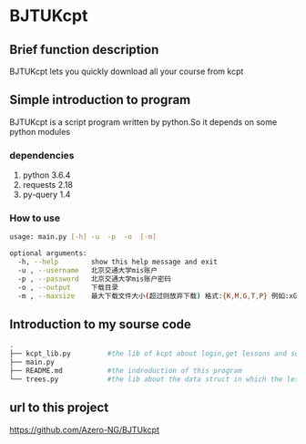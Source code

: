 # BJTUKcpt
## Brief function description
BJTUKcpt lets you quickly download all your course from kcpt
## Simple introduction to program
BJTUKcpt is a script program written by python.So it depends on some python modules
### dependencies
1. python 3.6.4
2. requests 2.18
3. py-query 1.4

### How to use
```bash
usage: main.py [-h] -u  -p  -o  [-m]

optional arguments:
  -h, --help        show this help message and exit
  -u , --username   北京交通大学mis账户
  -p , --password   北京交通大学mis账户密码
  -o , --output     下载目录
  -m , --maxsize    最大下载文件大小(超过则放弃下载) 格式:{K,M,G,T,P} 例如:xGxKxB
```
## Introduction to my sourse code

``` bash
.
├── kcpt_lib.py         #the lib of kcpt about login,get lessons and so on 
├── main.py             
├── README.md           #the indroduction of this program
└── trees.py            #the lib about the data struct in which the lessons is stored
```
## url to this project
https://github.com/Azero-NG/BJTUkcpt